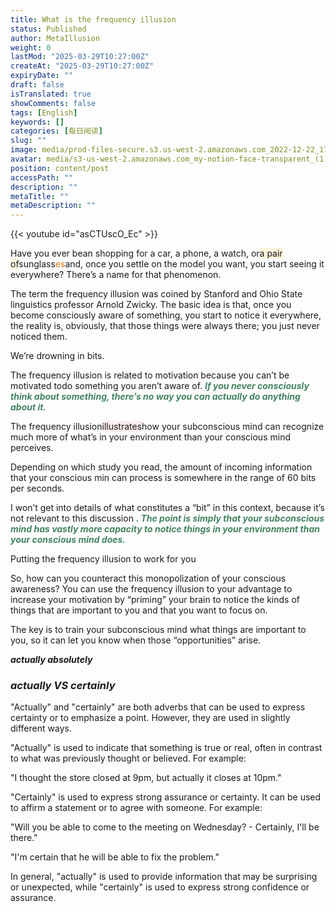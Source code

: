 ```yaml
---
title: What is the frequency illusion
status: Published
author: MetaIllusion
weight: 0
lastMod: "2025-03-29T10:27:00Z"
createAt: "2025-03-29T10:27:00Z"
expiryDate: ""
draft: false
isTranslated: true
showComments: false
tags: [English]
keywords: []
categories: [每日阅读]
slug: ""
image: media/prod-files-secure.s3.us-west-2.amazonaws.com_2022-12-22_17_47_12.png
avatar: media/s3-us-west-2.amazonaws.com_my-notion-face-transparent_(1).png
position: content/post
accessPath: ""
description: ""
metaTitle: ""
metaDescription: ""
---
```


{{< youtube id="asCTUscO_Ec" >}}



Have you ever bean shopping for a car, a phone, a watch, or<span style="background-color: rgba(251, 243, 219, 1);">a pair of</span>sunglass<span style="color: rgba(217, 115, 13, 1);">es</span>and, once you settle on the model you want, you start seeing it everywhere? There’s a name for that phenomenon.

The term the frequency illusion was coined by Stanford and Ohio State linguistics professor Arnold Zwicky. The basic idea is that, once you become consciously aware of something, you start to notice it everywhere, the reality is, obviously, that those things were always there; you just never noticed them.

<!--more-->We’re drowning in bits.

The frequency illusion is related to motivation because you can’t be motivated todo something you aren’t aware of.<span style="color: rgba(68, 131, 97, 1);"> ***If you never consciously think about something, there’s no way you can actually do anything about it.*** </span>

The frequency illusion<span style="background-color: rgba(253, 235, 236, 1);">illustrates</span>how your subconscious mind can recognize much more of what’s in your environment than your conscious mind perceives.

Depending on which study you read, the amount of incoming information that your conscious min can process is somewhere in the range of 60 bits per seconds.

I won’t get into details of what constitutes a “bit” in this context, because it’s not relevant to this discussion<span style="color: rgba(68, 131, 97, 1);"> ***. The point is simply that your subconscious mind has vastly more capacity to notice things in your environment than your conscious mind does.*** </span>

Putting the frequency illusion to work for you

So, how can you counteract this monopolization of your conscious awareness? You can use the frequency illusion to your advantage to increase your motivation by “priming” your brain to notice the kinds of things that are important to you and that you want to focus on.

The key is to train your subconscious mind what things are important to you, so it can let you know when those “opportunities” arise.



 ***actually absolutely*** 

###  ***actually  VS  certainly*** 
"Actually" and "certainly" are both adverbs that can be used to express certainty or to emphasize a point. However, they are used in slightly different ways.

"Actually" is used to indicate that something is true or real, often in contrast to what was previously thought or believed. For example:

"I thought the store closed at 9pm, but actually it closes at 10pm."

"Certainly" is used to express strong assurance or certainty. It can be used to affirm a statement or to agree with someone. For example:

"Will you be able to come to the meeting on Wednesday? - Certainly, I'll be there."

"I'm certain that he will be able to fix the problem."

In general, "actually" is used to provide information that may be surprising or unexpected, while "certainly" is used to express strong confidence or assurance.







